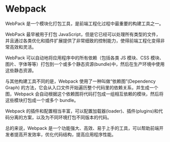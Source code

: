 # Webpack

WebPack 是一个模块化打包工具，是前端工程化过程中最重要的构建工具之一。

WebPack 最早被用于打包 JavaScript，但是它已经可以处理所有类型的文件，并且通过各类优化和插件扩展提供了非常细致的控制能力，使得前端工程化变得非常高效和灵活。

WebPack 可以自动地将应用程序中的所有依赖（包括各类 JS 模块、CSS 模块、图片、字体等等）打包到一个或多个静态资源(bundle)中，然后在生产环境中使用这些静态资源。

与其他构建工具不同的是，Webpack 使用了一种叫做“依赖图”(Dependency Graph) 的方法，它会从入口文件开始遍历整个代码里的依赖关系，并生成一个图，Webpack 会自动根据这个依赖图将代码打包成一组相互依赖的模块，然后将这些模块打包成一个或多个 bundle。

Webpack 的插件和配置相当丰富，可以配置加载器(loader)、插件(plugins)和代码分离的方案，以及为不同环境打包不同版本的代码。

总的来说，Webpack 是一个功能强大、高效、易于上手的工具，可以帮助前端开发者提高开发效率，优化代码结构，提高应用程序性能。